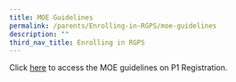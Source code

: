 ```yaml
---
title: MOE Guidelines
permalink: /parents/Enrolling-in-RGPS/moe-guidelines
description: ""
third_nav_title: Enrolling in RGPS
---
```

Click [here](https://www.moe.gov.sg/admissions/primary-one-registration/phases) to access the MOE guidelines on P1 Registration.